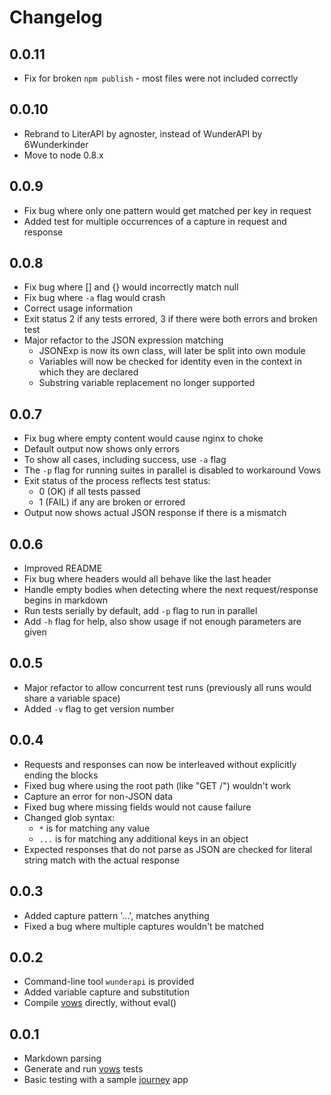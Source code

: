 # Changelog

## 0.0.11

* Fix for broken `npm publish` - most files were not included correctly

## 0.0.10

* Rebrand to LiterAPI by agnoster, instead of WunderAPI by 6Wunderkinder
* Move to node 0.8.x

## 0.0.9

* Fix bug where only one pattern would get matched per key in request
* Added test for multiple occurrences of a capture in request and response

## 0.0.8

* Fix bug where [] and {} would incorrectly match null
* Fix bug where `-a` flag would crash
* Correct usage information
* Exit status 2 if any tests errored, 3 if there were both errors and broken test
* Major refactor to the JSON expression matching
    * JSONExp is now its own class, will later be split into own module
    * Variables will now be checked for identity even in the context in which they are declared
    * Substring variable replacement no longer supported

## 0.0.7

* Fix bug where empty content would cause nginx to choke
* Default output now shows only errors
* To show all cases, including success, use `-a` flag
* The `-p` flag for running suites in parallel is disabled to workaround Vows
* Exit status of the process reflects test status:
  * 0 (OK) if all tests passed
  * 1 (FAIL) if any are broken or errored
* Output now shows actual JSON response if there is a mismatch

## 0.0.6

* Improved README
* Fix bug where headers would all behave like the last header
* Handle empty bodies when detecting where the next request/response begins in markdown
* Run tests serially by default, add `-p` flag to run in parallel
* Add `-h` flag for help, also show usage if not enough parameters are given

## 0.0.5

* Major refactor to allow concurrent test runs (previously all runs would share a variable space)
* Added `-v` flag to get version number

## 0.0.4

* Requests and responses can now be interleaved without explicitly ending the blocks
* Fixed bug where using the root path (like "GET /") wouldn't work
* Capture an error for non-JSON data
* Fixed bug where missing fields would not cause failure
* Changed glob syntax:
    * `*` is for matching any value
    * `...` is for matching any additional keys in an object
* Expected responses that do not parse as JSON are checked for literal string match with the actual response

## 0.0.3

* Added capture pattern '...', matches anything
* Fixed a bug where multiple captures wouldn't be matched

## 0.0.2

* Command-line tool `wunderapi` is provided
* Added variable capture and substitution
* Compile [vows] directly, without eval()

## 0.0.1

* Markdown parsing
* Generate and run [vows] tests
* Basic testing with a sample [journey] app


[vows]:         http://vowsjs.org/
[journey]:      https://github.com/cloudhead/journey
